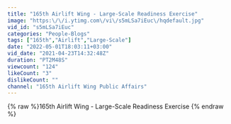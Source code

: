 ```yaml
---
title: "165th Airlift Wing - Large-Scale Readiness Exercise"
image: "https:\/\/i.ytimg.com\/vi\/s5mLSa7iEuc\/hqdefault.jpg"
vid_id: "s5mLSa7iEuc"
categories: "People-Blogs"
tags: ["165th","Airlift","Large-Scale"]
date: "2022-05-01T18:03:11+03:00"
vid_date: "2021-04-23T14:32:48Z"
duration: "PT2M48S"
viewcount: "124"
likeCount: "3"
dislikeCount: ""
channel: "165th Airlift Wing Public Affairs"
---
```

{% raw %}165th Airlift Wing - Large-Scale Readiness Exercise {% endraw %}
